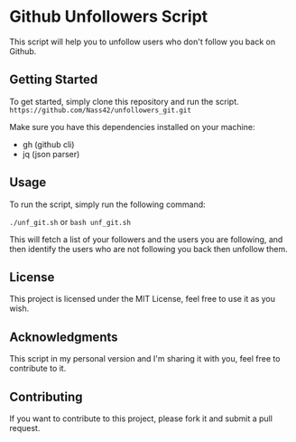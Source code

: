 # Github Unfollowers Script

This script will help you to unfollow users who don't follow you back on Github.

## Getting Started

To get started, simply clone this repository and run the script.
`https://github.com/Nass42/unfollowers_git.git`

Make sure you have this dependencies installed on your machine:

* gh (github cli)
* jq (json parser)

## Usage

To run the script, simply run the following command:

`./unf_git.sh` or `bash unf_git.sh`

This will fetch a list of your followers and the users you are following, and then identify the users who are not following you back then unfollow them.

## License

This project is licensed under the MIT License, feel free to use it as you wish.

## Acknowledgments

This script in my personal version and I'm sharing it with you, feel free to contribute to it.

## Contributing

If you want to contribute to this project, please fork it and submit a pull request.



